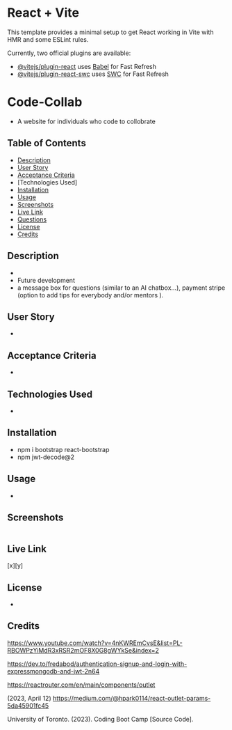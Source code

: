 # React + Vite

This template provides a minimal setup to get React working in Vite with HMR and some ESLint rules.

Currently, two official plugins are available:

- [@vitejs/plugin-react](https://github.com/vitejs/vite-plugin-react/blob/main/packages/plugin-react/README.md) uses [Babel](https://babeljs.io/) for Fast Refresh
- [@vitejs/plugin-react-swc](https://github.com/vitejs/vite-plugin-react-swc) uses [SWC](https://swc.rs/) for Fast Refresh

# Code-Collab
- A website for individuals who code to collobrate 

## Table of Contents 
- [Description](#description)
- [User Story](#user-story)
- [Acceptance Criteria](#acceptance-criteria)
- [Technologies Used]
- [Installation](installation)
- [Usage](#usage)
- [Screenshots](#screenshots)
- [Live Link](#live-link)
- [Questions](#questions)
- [License](#license)
- [Credits](#credits)

## Description
- 
- Future development 
- a message box for questions (similar to an AI chatbox...), payment stripe (option to add tips for everybody and/or mentors ). 

## User Story 
- 

## Acceptance Criteria
-  

## Technologies Used 
- 

## Installation
- npm i bootstrap react-bootstrap 
- npm jwt-decode@2 

## Usage
- 

## Screenshots
![]()

## Live Link
[x][y]

## License
- 

## Credits 

https://www.youtube.com/watch?v=4nKWREmCvsE&list=PL-RBOWPzYiMdR3xRSR2mOF8X0G8gWYkSe&index=2

https://dev.to/fredabod/authentication-signup-and-login-with-expressmongodb-and-jwt-2n64

https://reactrouter.com/en/main/components/outlet

(2023, April 12) https://medium.com/@hpark0114/react-outlet-params-5da45901fc45

University of Toronto. (2023). Coding Boot Camp [Source Code].